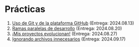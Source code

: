 # Prácticas

1. [Uso de Git y de la plataforma GitHub](./1/README.md) (Entrega: 2024.08.13)
2. [Ramas paralelas de desarrollo](./2/README.md) (Entrega: 2024.08.20)
3. [¡Mis proyectos evolucionan!](./3/README.md) (Entrega: 2024.08.27)
4. [Ignorando archivos innecesarios](./3/README.md) (Entrega: 2024.09.17)
